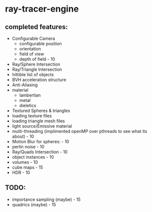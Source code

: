 # ray-tracer-engine

## completed features:

- Configurable Camera
    - configurable position
    - orientation 
    - field of view
    - depth of field - 10
- Ray/Sphere Intersection
- Ray/Triangle Intersection
- hittible list of objects
- BVH acceleration structure
- Anti-Aliasing
- material
    - lambertian
    - metal
    - dieletics
- Textured Spheres & triangles
- loading texture files
- loading triangle mesh files
- light source/Emissive material
- multi-threading (implimented openMP over pthreads to see what its about) - 10
- Motion Blur for spheres: - 10
- perlin noise - 10
- Ray/Quads Intersection - 10
- object instances - 10
- volumes - 10
- cube maps - 15
- HDR - 10

## TODO:
- importance sampling (maybe) - 15
- quadrics (maybe) - 15




